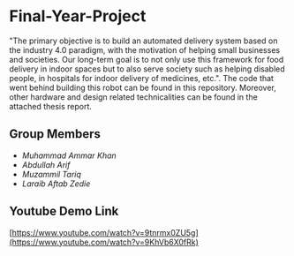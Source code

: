# Final-Year-Project

"The primary objective is to build an automated delivery system based on the industry 4.0 paradigm, with the motivation of helping small businesses and societies. Our long-term goal is to not only use this framework for food delivery in indoor spaces but to also serve society such as helping disabled people, in hospitals for indoor delivery of medicines, etc.".
The code that went behind building this robot can be found in this repository. Moreover, other hardware and design related technicalities can be found in the attached thesis report.

## Group Members
- _Muhammad Ammar Khan_
- _Abdullah Arif_
- _Muzammil Tariq_
- _Laraib Aftab Zedie_

## Youtube Demo Link

[https://www.youtube.com/watch?v=9tnrmx0ZU5g](https://www.youtube.com/watch?v=9KhVb6X0fRk)
